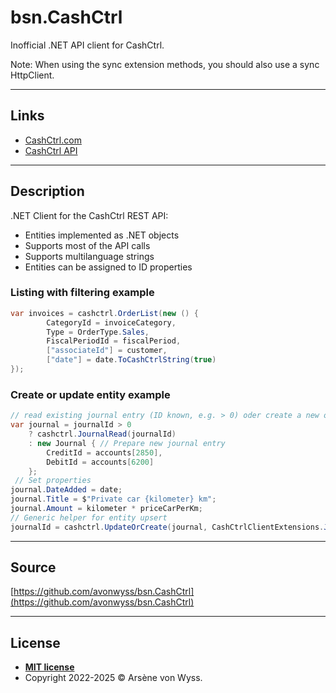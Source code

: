 <!-- GRAPHIC -->

# bsn.CashCtrl

Inofficial .NET API client for CashCtrl.

Note: When using the sync extension methods, you should also use a sync HttpClient.

<!-- badges -->

---
## Links

- [CashCtrl.com](https://cashctrl.com/)
- [CashCtrl API](https://app.cashctrl.com/static/help/en/api/index.html)

---
## Description

.NET Client for the CashCtrl REST API:
- Entities implemented as .NET objects
- Supports most of the API calls
- Supports multilanguage strings
- Entities can be assigned to ID properties

### Listing with filtering example

```cs
var invoices = cashctrl.OrderList(new () {
		CategoryId = invoiceCategory,
		Type = OrderType.Sales,
		FiscalPeriodId = fiscalPeriod,
		["associateId"] = customer,
		["date"] = date.ToCashCtrlString(true)
});
```

### Create or update entity example

```cs
// read existing journal entry (ID known, e.g. > 0) oder create a new one (ID unknown)
var journal = journalId > 0
	? cashctrl.JournalRead(journalId)
	: new Journal { // Prepare new journal entry
		CreditId = accounts[2850],
		DebitId = accounts[6200]
	};
 // Set properties
journal.DateAdded = date;
journal.Title = $"Private car {kilometer} km";
journal.Amount = kilometer * priceCarPerKm;
// Generic helper for entity upsert
journalId = cashctrl.UpdateOrCreate(journal, CashCtrlClientExtensions.JournalUpdate, CashCtrlClientExtensions.JournalCreate);
```

<!--
---
## FAQ
- **Q**
    - A
-->

---
## Source

[https://github.com/avonwyss/bsn.CashCtrl](https://github.com/avonwyss/bsn.CashCtrl)

---
## License

- **[MIT license](LICENSE.txt)**
- Copyright 2022-2025 © Arsène von Wyss.
